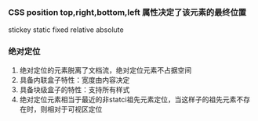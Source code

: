 ### CSS position top,right,bottom,left 属性决定了该元素的最终位置
stickey static fixed relative absolute

### 绝对定位
1. 绝对定位的元素脱离了文档流，绝对定位元素不占据空间
2. 具备内联盒子特性：宽度由内容决定
3. 具备块级盒子的特性：支持所有样式
4. 绝对定位元素相当于最近的非statci祖先元素定位，当这样子的祖先元素不存在时，则相对于可视区定位